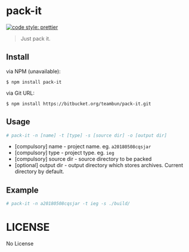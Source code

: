 # pack-it

[![code style: prettier](https://img.shields.io/badge/code_style-prettier-ff69b4.svg)](https://github.com/prettier/prettier)

> Just pack it.

## Install

via NPM (unavailable):

```
$ npm install pack-it
```

via Git URL:

```
$ npm install https://bitbucket.org/teambun/pack-it.git
```

## Usage

```sh
# pack-it -n [name] -t [type] -s [source dir] -o [output dir]
```

* [compulsory] name - project name. eg. `a20180508cqsjar`
* [compulsory] type - project type. eg. `ieg`
* [compulsory] source dir - source directory to be packed
* [optional] output dir - output directory which stores archives. Current directory by default.

## Example

```sh
# pack-it -n a20180508cqsjar -t ieg -s ./build/
```

# LICENSE

No License

